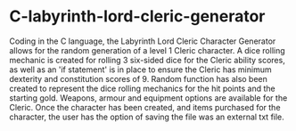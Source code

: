 # C-labyrinth-lord-cleric-generator
Coding in the C language, the Labyrinth Lord Cleric Character Generator allows for the random generation of a level 1 Cleric character. A dice rolling mechanic is created for rolling 3 six-sided dice for the Cleric ability scores, as well as an 'if statement' is in place to ensure the Cleric has minimum dexterity and constitution scores of 9. Random function has also been created to represent the dice rolling mechanics for the hit points and the starting gold. Weapons, armour and equipment options are available for the Cleric. Once the character has been created, and items purchased for the character, the user has the option of saving the file was an external txt file.
